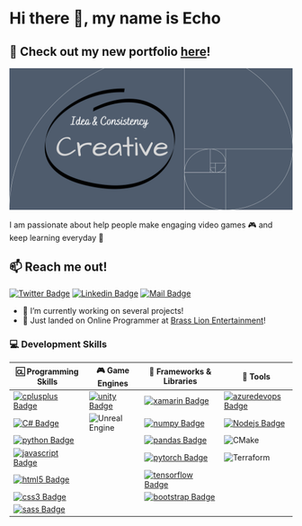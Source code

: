 # Hi there 👋, my name is Echo

## :flower_playing_cards: Check out my new portfolio [here](https://e-choness.github.io/portfolio-site/)!

[![I am a passionate Game Developer and Software Engineer](assets/images/banner.png)](https://e-choness.github.io/portfolio-site/)

I am passionate about help people make engaging video games :video_game: and keep learning everyday 🌱

## :mailbox: Reach me out!

[![Twitter Badge](https://img.shields.io/badge/-@_echo_yin_-1ca0f1?style=flat&labelColor=1ca0f1&logo=twitter&logoColor=white&link=https://twitter.com/_echo_yin)](https://twitter.com/_echo_yin) [![Linkedin Badge](https://img.shields.io/badge/-EchoYin-0e76a8?style=flat&labelColor=0e76a8&logo=linkedin&logoColor=white)](https://www.linkedin.com/in/echoyin0451/) [![Mail Badge](https://img.shields.io/badge/-SendMeEmail-c0392b?style=flat&labelColor=c0392b&logo=gmail&logoColor=white)](mailto:eyinoverthinking@gamil.com)

- 🤔 I’m currently working on several projects!
- 🔭 Just landed on Online Programmer at [Brass Lion Entertainment](https://brasslionentertainment.com/)!
<!--START_SECTION:waka-->
<!--END_SECTION:waka-->
### :computer: Development Skills
| :cl: Programming Skills  	|  :video_game: Game Engines	| :paperclip: Frameworks & Libraries 	| :wrench: Tools 	|
|---	|---	|---	|---	|
|  [![cplusplus Badge](https://img.shields.io/badge/-C++-00599C?style=for-the-badge&labelColor=black&logo=cplusplus&logoColor=00599C)](#) 	|  [![unity Badge](https://img.shields.io/badge/-unity-FFFFFF?style=for-the-badge&labelColor=black&logo=unity&logoColor=FFFFFF)](#) 	|  [![xamarin Badge](https://img.shields.io/badge/-xamarin-3498DB?style=for-the-badge&labelColor=black&logo=xamarin&logoColor=3498DB)](#)  	|    [![azuredevops Badge](https://img.shields.io/badge/-azuredevops-0078D7?style=for-the-badge&labelColor=black&logo=azuredevops&logoColor=0078D7)](#)	|
|  [![C# Badge](https://img.shields.io/badge/-c%23-239120?style=for-the-badge&labelColor=black&logo=csharp&logoColor=239120)](#) 	|  ![Unreal Engine](https://img.shields.io/badge/unrealengine-%23313131.svg?style=for-the-badge&labelColor=black&logo=unrealengine&logoColor=white) 	|  [![numpy Badge](https://img.shields.io/badge/-numpy-013243?style=for-the-badge&labelColor=black&logo=numpy&logoColor=013243)](#) 	|  [![Nodejs Badge](https://img.shields.io/badge/-Nodejs-3C873A?style=for-the-badge&labelColor=black&logo=node.js&logoColor=3C873A)](#) 	|
|  [![python Badge](https://img.shields.io/badge/-python-3776AB?style=for-the-badge&labelColor=black&logo=python&logoColor=3776AB)](#)	|   	|  [![pandas Badge](https://img.shields.io/badge/-pandas-150458?style=for-the-badge&labelColor=black&logo=pandas&logoColor=150458)](#) 	|  ![CMake](https://img.shields.io/badge/CMake-%23008FBA.svg?style=for-the-badge&labelColor=black&logo=cmake&logoColor=008FBA) 	|
|  [![javascript Badge](https://img.shields.io/badge/-javascript-F7DF1E?style=for-the-badge&labelColor=black&logo=javascript&logoColor=F7DF1E)](#) 	|   	|   [![pytorch Badge](https://img.shields.io/badge/-pytorch-EE4C2C?style=for-the-badge&labelColor=black&logo=pytorch&logoColor=EE4C2C)](#)	|  ![Terraform](https://img.shields.io/badge/terraform-%235835CC.svg?style=for-the-badge&labelColor=black&logo=terraform&logoColor=235835CC) 	|
|  [![html5 Badge](https://img.shields.io/badge/-html5-E34F26?style=for-the-badge&labelColor=black&logo=html5&logoColor=E34F26)](#) 	|   	|   [![tensorflow Badge](https://img.shields.io/badge/-tensorflow-FF6F00?style=for-the-badge&labelColor=black&logo=tensorflow&logoColor=FF6F00)](#) 	|   	|
|  [![css3 Badge](https://img.shields.io/badge/-css3-1572B6?style=for-the-badge&labelColor=black&logo=css3&logoColor=1572B6)](#) 	|   	|  [![bootstrap Badge](https://img.shields.io/badge/-bootstrap-7952B3?style=for-the-badge&labelColor=black&logo=bootstrap&logoColor=7952B3)](#)  	|   	|
|   [![sass Badge](https://img.shields.io/badge/-sass-CC6699?style=for-the-badge&labelColor=black&logo=sass&logoColor=CC6699)](#) 	|   	|   	|   	|
